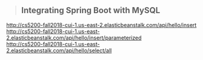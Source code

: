 > ## Integrating Spring Boot with MySQL<br>
http://cs5200-fall2018-cui-1.us-east-2.elasticbeanstalk.com/api/hello/insert<br>
http://cs5200-fall2018-cui-1.us-east-2.elasticbeanstalk.com/api/hello/insert/parameterized<br>
http://cs5200-fall2018-cui-1.us-east-2.elasticbeanstalk.com/api/hello/select/all